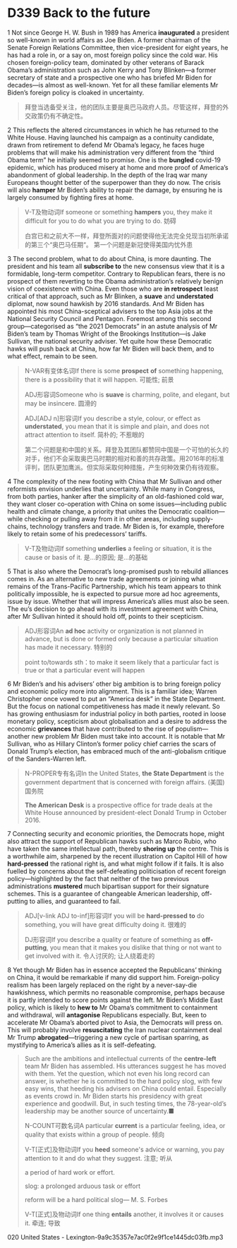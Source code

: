 # D339 Back to the future
1 Not since George H. W. Bush in 1989 has America **inaugurated** a president so well-known in world affairs as Joe Biden. A former chairman of the Senate Foreign Relations Committee, then vice-president for eight years, he has had a role in, or a say on, most foreign policy since the cold war. His chosen foreign-policy team, dominated by other veterans of Barack Obama’s administration such as John Kerry and Tony Blinken—a former secretary of state and a prospective one who has briefed Mr Biden for decades—is almost as well-known. Yet for all these familiar elements Mr Biden’s foreign policy is cloaked in uncertainty.

> 拜登当选备受关注，他的团队主要是奥巴马政府人员。尽管这样，拜登的外交政策仍有不确定性。
>

2 This reflects the altered circumstances in which he has returned to the White House. Having launched his campaign as a continuity candidate, drawn from retirement to defend Mr Obama’s legacy, he faces huge problems that will make his administration very different from the “third Obama term” he initially seemed to promise. One is the **bungled** covid-19 epidemic, which has produced misery at home and more proof of America’s abandonment of global leadership. In the depth of the Iraq war many Europeans thought better of the superpower than they do now. The crisis will also **hamper** Mr Biden’s ability to repair the damage, by ensuring he is largely consumed by fighting fires at home.

> V-T及物动词If someone or something **hampers** you, they make it difficult for you to do what you are trying to do. 妨碍
>
> 白宫已和之前大不一样，拜登所面对的问题使得他无法完全兑现当初所承诺的第三个“奥巴马任期“。 第一个问题是新冠使得美国内忧外患
>

3 The second problem, what to do about China, is more daunting. The president and his team all **subscribe to** the new consensus view that it is a formidable, long-term competitor. Contrary to Republican fears, there is no prospect of them reverting to the Obama administration’s relatively benign vision of coexistence with China. Even those who are **in retrospect** least critical of that approach, such as Mr Blinken, a **suave** and **understated** diplomat, now sound hawkish by 2016 standards. And Mr Biden has appointed his most China-sceptical advisers to the top Asia jobs at the National Security Council and Pentagon. Foremost among this second group—categorised as “the 2021 Democrats” in an astute analysis of Mr Biden’s team by Thomas Wright of the Brookings Institution—is Jake Sullivan, the national security adviser. Yet quite how these Democratic hawks will push back at China, how far Mr Biden will back them, and to what effect, remain to be seen.

> N-VAR有变体名词If there is some **prospect** **of** something happening, there is a possibility that it will happen. 可能性; 前景
>
> ADJ形容词Someone who is **suave** is charming, polite, and elegant, but may be insincere. 圆滑的
>
> ADJ[ADJ n]形容词If you describe a style, colour, or effect as **understated**, you mean that it is simple and plain, and does not attract attention to itself. 简朴的; 不惹眼的
>
> 第二个问题是和中国的关系。拜登及其团队都赞同中国是一个可怕的长久的对手，他们不会采取奥巴马时期的相对和善的共存政策。用2016年的标准评判，团队更加鹰派。但实际采取何种措施，产生何种效果仍有待观察。
>

4 The complexity of the new footing with China that Mr Sullivan and other reformists envision underlies that uncertainty. While many in Congress, from both parties, hanker after the simplicity of an old-fashioned cold war, they want closer co-operation with China on some issues—including public health and climate change, a priority that unites the Democratic coalition—while checking or pulling away from it in other areas, including supply-chains, technology transfers and trade. Mr Biden is, for example, therefore likely to retain some of his predecessors’ tariffs.

> V-T及物动词If something **underlies** a feeling or situation, it is the cause or basis of it. 是…的原因; 是…的基础
>

5 That is also where the Democrat’s long-promised push to rebuild alliances comes in. As an alternative to new trade agreements or joining what remains of the Trans-Pacific Partnership, which his team appears to think politically impossible, he is expected to pursue more ad hoc agreements, issue by issue. Whether that will impress America’s allies must also be seen. The eu’s decision to go ahead with its investment agreement with China, after Mr Sullivan hinted it should hold off, points to their scepticism.

> ADJ形容词An **ad hoc** activity or organization is not planned in advance, but is done or formed only because a particular situation has made it necessary. 特别的
>
> point to/towards sth：to make it seem likely that a particular fact is true or that a particular event will happen
>

6 Mr Biden’s and his advisers’ other big ambition is to bring foreign policy and economic policy more into alignment. This is a familiar idea; Warren Christopher once vowed to put an “America desk” in the State Department. But the focus on national competitiveness has made it newly relevant. So has growing enthusiasm for industrial policy in both parties, rooted in loose monetary policy, scepticism about globalisation and a desire to address the economic **grievances** that have contributed to the rise of populism—another new problem Mr Biden must take into account. It is notable that Mr Sullivan, who as Hillary Clinton’s former policy chief carries the scars of Donald Trump’s election, has embraced much of the anti-globalism critique of the Sanders-Warren left.

> N-PROPER专有名词In the United States, **the State Department** is the government department that is concerned with foreign affairs. (美国) 国务院
>
> **The American Desk** is a prospective office for trade deals at the White House announced by president-elect Donald Trump in October 2016.
>

7 Connecting security and economic priorities, the Democrats hope, might also attract the support of Republican hawks such as Marco Rubio, who have taken the same intellectual path, thereby **shoring up** the centre. This is a worthwhile aim, sharpened by the recent illustration on Capitol Hill of how **hard-pressed** the rational right is, and what might follow if it fails. It is also fuelled by concerns about the self-defeating politicisation of recent foreign policy—highlighted by the fact that neither of the two previous administrations **mustered** much bipartisan support for their signature schemes. This is a guarantee of changeable American leadership, off-putting to allies, and guaranteed to fail.

> ADJ[v-link ADJ to-inf]形容词If you will be **hard-pressed** **to** do something, you will have great difficulty doing it. 很难的
>
> DJ形容词If you describe a quality or feature of something as **off-putting**, you mean that it makes you dislike that thing or not want to get involved with it. 令人讨厌的; 让人绕着走的
>

8 Yet though Mr Biden has in essence accepted the Republicans’ thinking on China, it would be remarkable if many did support him. Foreign-policy realism has been largely replaced on the right by a never-say-die hawkishness, which permits no reasonable compromise, perhaps because it is partly intended to score points against the left. Mr Biden’s Middle East policy, which is likely to **hew to** Mr Obama’s commitment to containment and withdrawal, will **antagonise** Republicans especially. But, keen to accelerate Mr Obama’s aborted pivot to Asia, the Democrats will press on. This will probably involve **resuscitating** the Iran nuclear containment deal Mr Trump **abrogated**—triggering a new cycle of partisan sparring, as mystifying to America’s allies as it is self-defeating.

> Such are the ambitions and intellectual currents of the **centre-left** team Mr Biden has assembled. His utterances suggest he has moved with them. Yet the question, which not even his long record can answer, is whether he is committed to the hard policy slog, with few easy wins, that heeding his advisers on China could entail. Especially as events crowd in. Mr Biden starts his presidency with great experience and goodwill. But, in such testing times, the 78-year-old’s leadership may be another source of uncertainty.■
>
> N-COUNT可数名词A particular **current** is a particular feeling, idea, or quality that exists within a group of people. 倾向
>
> V-T[正式]及物动词If you **heed** someone's advice or warning, you pay attention to it and do what they suggest. 注意; 听从
>
> a period of hard work or effort.
>
> slog: a prolonged arduous task or effort
>
> reform will be a hard political slog— M. S. Forbes
>
> V-T[正式]及物动词If one thing **entails** another, it involves it or causes it. 牵连; 导致
>

020 United States - Lexington-9a9c35357e7ac0f2e9f1ce1445dc03fb.mp3

